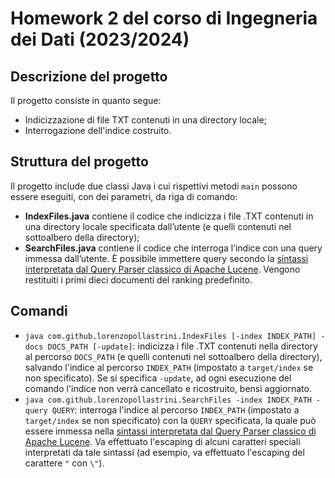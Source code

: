 # Homework 2 del corso di Ingegneria dei Dati (2023/2024)

## Descrizione del progetto
Il progetto consiste in quanto segue:
* Indicizzazione di file TXT contenuti in una directory locale;
* Interrogazione dell'indice costruito.

## Struttura del progetto
Il progetto include due classi Java i cui rispettivi metodi `main` possono essere
eseguiti, con dei parametri, da riga di comando:
* **IndexFiles.java** contiene il codice che indicizza i file .TXT contenuti in una directory locale specificata
  dall’utente (e quelli contenuti nel sottoalbero della directory);
* **SearchFiles.java** contiene il codice che interroga l’indice con una query immessa dall’utente. È possibile
  immettere query secondo la [sintassi interpretata dal Query Parser classico di Apache Lucene](
  https://lucene.apache.org/core/9_8_0/queryparser/org/apache/lucene/queryparser/classic/package-summary.html). Vengono
  restituiti i primi dieci documenti del ranking predefinito.

## Comandi
* `java com.github.lorenzopollastrini.IndexFiles [-index INDEX_PATH] -docs DOCS_PATH [-update]`: indicizza i file
  .TXT contenuti nella directory al percorso `DOCS_PATH` (e quelli contenuti nel sottoalbero della directory), salvando
  l'indice al percorso `INDEX_PATH` (impostato a `target/index` se non specificato). Se si specifica `-update`, ad ogni
  esecuzione del comando l'indice non verrà cancellato e ricostruito, bensì aggiornato.
* `java com.github.lorenzopollastrini.SearchFiles -index INDEX_PATH -query QUERY`: interroga l'indice al percorso
  `INDEX_PATH` (impostato a `target/index` se non specificato) con la `QUERY` specificata, la quale può essere immessa
  nella [sintassi interpretata dal Query Parser
  classico di Apache Lucene](
  https://lucene.apache.org/core/9_8_0/queryparser/org/apache/lucene/queryparser/classic/package-summary.html). Va
  effettuato l'escaping di alcuni caratteri speciali interpretati da tale sintassi (ad esempio, va effettuato l'escaping
  del carattere `"` con `\"`).
